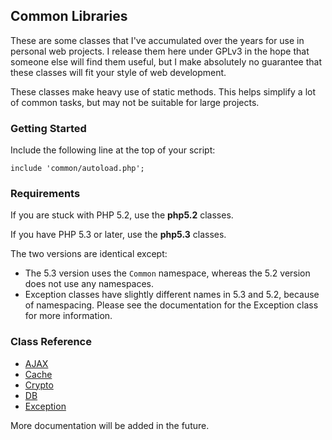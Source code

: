
Common Libraries
----------------

These are some classes that I've accumulated over the years for use in personal web projects.
I release them here under GPLv3 in the hope that someone else will find them useful,
but I make absolutely no guarantee that these classes will fit your style of web development.

These classes make heavy use of static methods.
This helps simplify a lot of common tasks, but may not be suitable for large projects.

### Getting Started

Include the following line at the top of your script:

    include 'common/autoload.php';

### Requirements

If you are stuck with PHP 5.2, use the **php5.2** classes.

If you have PHP 5.3 or later, use the **php5.3** classes.

The two versions are identical except:

  - The 5.3 version uses the `Common` namespace, whereas the 5.2 version does not use any namespaces.
  - Exception classes have slightly different names in 5.3 and 5.2, because of namespacing.
    Please see the documentation for the Exception class for more information.

### Class Reference

  - [AJAX](https://github.com/kijin/common/blob/master/doc/ajax.md)
  - [Cache](https://github.com/kijin/common/blob/master/doc/cache.md)
  - [Crypto](https://github.com/kijin/common/blob/master/doc/crypto.md)
  - [DB](https://github.com/kijin/common/blob/master/doc/db.md)
  - [Exception](https://github.com/kijin/common/blob/master/doc/exception.md)

More documentation will be added in the future.
